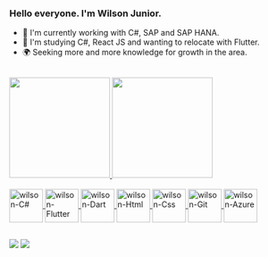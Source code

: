  ### Hello everyone. I'm Wilson Junior. 

- 🔭 I'm currently working with C#, SAP and SAP HANA.
- 🌱 I'm studying C#, React JS and wanting to relocate with Flutter.
- 🌍 Seeking more and more knowledge for growth in the area. 
<br>

<div>
  <a href="https://https://github.com/wilsonraj-dev">
  <img height="180em" src="https://github-readme-stats.vercel.app/api?username=wilsonraj-dev&show_icons=true&theme=dracula"/>
  <img height="180em" src="https://github-readme-stats.vercel.app/api/top-langs/?username=wilsonraj-dev&layout=compact&langs_count=16&theme=dracula"/>
</div>
  
<div style="display: inline_block"><br>
  <img align="center" alt="wilson-C#" height="60" width="60" src="https://cdn.jsdelivr.net/gh/devicons/devicon/icons/csharp/csharp-original.svg">
  <img align="center" alt="wilson-Flutter" height="60" width="60" src="https://cdn.jsdelivr.net/gh/devicons/devicon/icons/flutter/flutter-original.svg">
  <img align="center" alt="wilson-Dart" height="60" width="60" src="https://cdn.jsdelivr.net/gh/devicons/devicon/icons/dart/dart-original.svg">
  <img align="center" alt="wilson-Html" height="60" width="60" src="https://cdn.jsdelivr.net/gh/devicons/devicon/icons/html5/html5-original-wordmark.svg">
  <img align="center" alt="wilson-Css" height="60" width="60" src="https://cdn.jsdelivr.net/gh/devicons/devicon/icons/css3/css3-original.svg">
  <img align="center" alt="wilson-Git" height="60" width="60" src="https://cdn.jsdelivr.net/gh/devicons/devicon/icons/git/git-original.svg">
  <img align="center" alt="wilson-Azure" height="60" width="60" src="https://cdn.jsdelivr.net/gh/devicons/devicon/icons/azure/azure-original.svg">
</div>

##
<div>
  <a href="https://www.linkedin.com/in/wilsonjuniordev/" target="_blank"><img src="https://img.shields.io/badge/LinkedIn-0077B5?style=for-the-badge&logo=linkedin&logoColor=white"    target="_blank"></a>
  <a href="wilsonraj@unipam.edu.br"><img src="https://img.shields.io/badge/Gmail-D14836?style=for-the-badge&logo=gmail&logoColor=white" target="_blank"></a>
</div>
